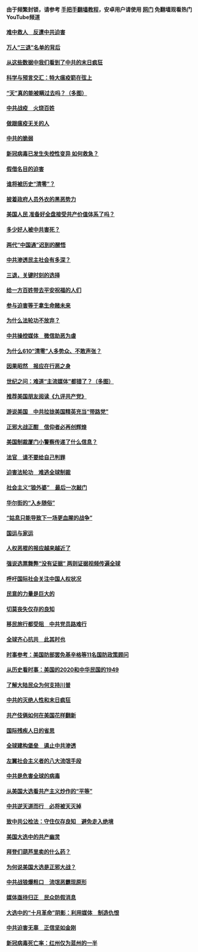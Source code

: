 #### 由于频繁封锁，请参考 [手把手翻墙教程](https://github.com/gfw-breaker/guides/wiki/)，安卓用户请使用 [网门](https://github.com/gfw-breaker/nogfw/blob/master/dl.md?t=01160600) 免翻墙观看热门YouTube频道 

#### [难中救人　反遭中共迫害](../pages/251/418414.md?t=01160600) 

#### [万人“三退”名单的背后](../pages/251/418505.md?t=01160600) 

#### [从这些数据中我们看到了中共的末日疯狂](../pages/251/418420.md?t=01160600) 

#### [科学与预言交汇：特大瘟疫箭在弦上](../pages/251/418266.md?t=01160600) 

#### [“天”真的能被瞒过去吗？（多图）](../pages/251/418308.md?t=01160600) 

#### [中共战疫　火烧百姓](../pages/251/418220.md?t=01160600) 

#### [做跟瘟疫无关的人](../pages/251/418171.md?t=01160600) 

#### [中共的脆弱](../pages/251/418196.md?t=01160600) 

#### [新冠病毒已发生失控性变异 如何救急？](../pages/251/418032.md?t=01160600) 

#### [假借名目的迫害](../pages/251/418055.md?t=01160600) 

#### [谁将被历史“清零”？](../pages/251/417485.md?t=01160600) 

#### [披着政府人员外衣的黑恶势力](../pages/251/417442.md?t=01160600) 

#### [美国人民 准备好全盘接受共产价值体系了吗？](../pages/251/417491.md?t=01160600) 

#### [多少好人被中共害死？](../pages/251/417144.md?t=01160600) 

#### [两代“中国通”迟到的醒悟](../pages/251/417064.md?t=01160600) 

#### [中共渗透民主社会有多深？](../pages/251/417063.md?t=01160600) 

#### [三退，关键时刻的选择](../pages/251/416969.md?t=01160600) 

#### [给一方百姓带去平安祝福的人们](../pages/251/416941.md?t=01160600) 

#### [参与迫害等于拿生命赌未来](../pages/251/416856.md?t=01160600) 

#### [为什么法轮功不放弃？](../pages/251/416864.md?t=01160600) 

#### [中共操控媒体　微信助恶为虐](../pages/251/416724.md?t=01160600) 

#### [为什么610“清零”人多势众、不敢声张？](../pages/251/416632.md?t=01160600) 

#### [因果昭然　报应在行恶之身](../pages/251/416582.md?t=01160600) 

#### [世纪之问：难道“主流媒体”都错了？（多图）](../pages/251/416571.md?t=01160600) 

#### [推荐美国朋友阅读《九评共产党》](../pages/251/416510.md?t=01160600) 

#### [游说美国　中共拉拢美国精英充当“带路党”](../pages/251/416529.md?t=01160600) 

#### [正邪大战正酣　信仰者必再创辉煌](../pages/251/416433.md?t=01160600) 

#### [美国制裁厦门小警察传递了什么信息？](../pages/251/416432.md?t=01160600) 

#### [法官　请不要给自己判罪](../pages/251/416379.md?t=01160600) 

#### [迫害法轮功　难逃全球制裁](../pages/251/416380.md?t=01160600) 

#### [社会主义“狼外婆”　最后一次敲门](../pages/251/416394.md?t=01160600) 

#### [华尔街的“入乡随俗”](../pages/251/416395.md?t=01160600) 

#### [“姑息只能导致下一场更血腥的战争”](../pages/251/416223.md?t=01160600) 

#### [国运与家运](../pages/251/416224.md?t=01160600) 

#### [人权恶棍的报应越来越近了](../pages/251/416276.md?t=01160600) 

#### [强说选票舞弊“没有证据” 两则证据视频传遍全球](../pages/251/416227.md?t=01160600) 

#### [呼吁国际社会关注中国人权状况](../pages/251/416135.md?t=01160600) 

#### [民意的力量是巨大的](../pages/251/416222.md?t=01160600) 

#### [切莫丧失仅存的良知](../pages/251/416134.md?t=01160600) 

#### [移民旅行都受阻　中共党员路难行](../pages/251/416033.md?t=01160600) 

#### [全球齐心抗共　此其时也](../pages/251/415989.md?t=01160600) 

#### [时事参考：美国防部罢免基辛格等11名国防政策顾问](../pages/251/415970.md?t=01160600) 

#### [从历史看时事：美国的2020和中华民国的1949](../pages/251/415949.md?t=01160600) 

#### [了解大陆民众为何支持川普](../pages/251/415950.md?t=01160600) 

#### [中共的灭绝人性和末日疯狂](../pages/251/415944.md?t=01160600) 

#### [共产伎俩如何在美国花样翻新](../pages/251/415908.md?t=01160600) 

#### [国际残疾人日的省思](../pages/251/415849.md?t=01160600) 

#### [全球建构堡垒　遏止中共渗透](../pages/251/415850.md?t=01160600) 

#### [左翼社会主义者的八大流氓手段](../pages/251/415802.md?t=01160600) 

#### [中共是危害全球的病毒](../pages/251/415569.md?t=01160600) 

#### [从美国大选看共产主义炒作的“平等”](../pages/251/415654.md?t=01160600) 

#### [中共逆天道而行　必将被天灭掉](../pages/251/415626.md?t=01160600) 

#### [致中共公检法：守住仅存良知　避免走入绝境](../pages/251/415627.md?t=01160600) 

#### [美国大选中的共产幽灵](../pages/251/415618.md?t=01160600) 

#### [拜登们葫芦里卖的什么药？](../pages/251/415531.md?t=01160600) 

#### [为何说美国大选是正邪大战？](../pages/251/415530.md?t=01160600) 

#### [中共战狼爆粗口　流氓恶霸现原形](../pages/251/415426.md?t=01160600) 

#### [媒体亟待归正　民众防假消息](../pages/251/415402.md?t=01160600) 

#### [大选中的“十月革命”阴影：利用媒体　制造仇恨](../pages/251/415334.md?t=01160600) 

#### [中共迫害无辜　正信坚如金刚](../pages/251/415307.md?t=01160600) 

#### [新冠病毒死亡率：红州仅为蓝州的一半](../pages/251/415164.md?t=01160600) 

